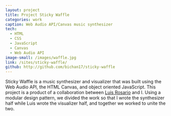 ```yaml
---
layout: project
title: Project Sticky Waffle
categories: work
caption: Web Audio API/Canvas music synthesizer
tech: 
  - HTML
  - CSS
  - JavaScript
  - Canvas
  - Web Audio API
image-small: /images/waffle.jpg
link: /sites/sticky-waffle/
github: http://github.com/bichan17/sticky-waffle
---
```


Sticky Waffle is a music synthesizer and visualizer that was built using the Web Audio API, the HTML Canvas, and object oriented JavaScript. This project is a product of a collaboration between [Luis Rosario][luis] and I. Using a modular design pattern, we divided the work so that I wrote the synthesizer half while Luis wrote the visualizer half, and together we worked to unite the two.

[luis]: http://www.luisrosar.io